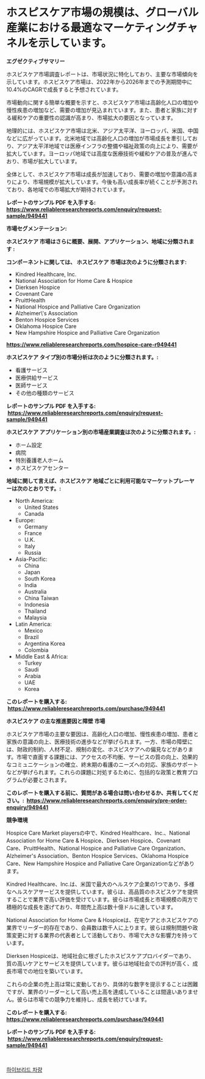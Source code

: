 <p><h1>ホスピスケア市場の規模は、グローバル産業における最適なマーケティングチャネルを示しています。</h1></p><p><strong>エグゼクティブサマリー</strong></p>
<p><p>ホスピスケア市場調査レポートは、市場状況に特化しており、主要な市場傾向を示しています。ホスピスケア市場は、2022年から2026年までの予測期間中に10.4%のCAGRで成長すると予想されています。</p><p>市場動向に関する簡単な概要を示すと、ホスピスケア市場は高齢化人口の増加や慢性疾患の増加など、需要の増加が見込まれています。また、患者と家族に対する緩和ケアの重要性の認識が高まり、市場拡大の要因となっています。</p><p>地理的には、ホスピスケア市場は北米、アジア太平洋、ヨーロッパ、米国、中国などに広がっています。北米地域では高齢化人口の増加が市場成長を牽引しており、アジア太平洋地域では医療インフラの整備や福祉政策の向上により、需要が拡大しています。ヨーロッパ地域では高度な医療技術や緩和ケアの普及が進んでおり、市場が拡大しています。</p><p>全体として、ホスピスケア市場は成長が加速しており、需要の増加や意識の高まりにより、市場規模が拡大しています。今後も高い成長率が続くことが予測されており、各地域での市場拡大が期待されています。</p></p>
<p><strong>レポートのサンプル PDF を入手する: <a href="https://www.reliableresearchreports.com/enquiry/request-sample/949441">https://www.reliableresearchreports.com/enquiry/request-sample/949441</a></strong></p>
<p><strong>市場セグメンテーション:</strong></p>
<p><strong> ホスピスケア 市場はさらに概要、展開、アプリケーション、地域に分類されます :</strong></p>
<p><strong>コンポーネントに関しては、 ホスピスケア 市場は次のように分類されます: &nbsp;</strong></p>
<p><ul><li>Kindred Healthcare, Inc.</li><li>National Association for Home Care & Hospice</li><li>Dierksen Hospice</li><li>Covenant Care</li><li>PruittHealth</li><li>National Hospice and Palliative Care Organization</li><li>Alzheimer\'s Association</li><li>Benton Hospice Services</li><li>Oklahoma Hospice Care</li><li>New Hampshire Hospice and Palliative Care Organization</li></ul></p>
<p><strong><a href="https://www.reliableresearchreports.com/hospice-care-r949441">https://www.reliableresearchreports.com/hospice-care-r949441</a></strong></p>
<p><strong> ホスピスケア タイプ別の市場分析は次のように分類されます。:</strong></p>
<p><ul><li>看護サービス</li><li>医療供給サービス</li><li>医師サービス</li><li>その他の種類のサービス</li></ul></p>
<p><strong>レポートのサンプル PDF を入手する: &nbsp;<a href="https://www.reliableresearchreports.com/enquiry/request-sample/949441">https://www.reliableresearchreports.com/enquiry/request-sample/949441</a></strong></p>
<p><strong> ホスピスケア アプリケーション別の市場産業調査は次のように分類されます。:</strong></p>
<p><ul><li>ホーム設定</li><li>病院</li><li>特別養護老人ホーム</li><li>ホスピスケアセンター</li></ul></p>
<p><strong>地域に関して言えば、ホスピスケア 地域ごとに利用可能なマーケットプレーヤーは次のとおりです。:</strong></p>
<p><ul>
    <li>
        North America:
        <ul>
            <li>United States</li>
            <li>Canada</li>
        </ul>
    </li>
    <li>
        Europe:
        <ul>
            <li>Germany</li>
            <li>France</li>
            <li>U.K.</li>
            <li>Italy</li>
            <li>Russia</li>
        </ul>
    </li>
    <li>
        Asia-Pacific:
        <ul>
            <li>China</li>
            <li>Japan</li>
            <li>South Korea</li>
            <li>India</li>
            <li>Australia</li>
            <li>China Taiwan</li>
            <li>Indonesia</li>
            <li>Thailand</li>
            <li>Malaysia</li>
        </ul>
    </li>
    <li>
        Latin America:
        <ul>
            <li>Mexico</li>
            <li>Brazil</li>
            <li>Argentina Korea</li>
            <li>Colombia</li>
        </ul>
    </li>
    <li>
        Middle East & Africa:
        <ul>
            <li>Turkey</li>
            <li>Saudi</li>
            <li>Arabia</li>
            <li>UAE</li>
            <li>Korea</li>
        </ul>
    </li>
    </ul></p>
<p><strong>このレポートを購入する: &nbsp;<a href="https://www.reliableresearchreports.com/purchase/949441">https://www.reliableresearchreports.com/purchase/949441</a></strong></p>
<p><strong>ホスピスケア の主な推進要因と障壁 市場</strong></p>
<p><p>ホスピスケア市場の主要な要因は、高齢化人口の増加、慢性疾患の増加、患者と家族の意識の向上、医療技術の進歩などが挙げられます。一方、市場の障壁には、財政的制約、人材不足、規制の変化、ホスピスケアへの偏見などがあります。市場で直面する課題には、アクセスの不均衡、サービスの質の向上、効果的なコミュニケーションの確立、終末期の看護のニーズへの対応、家族のサポートなどが挙げられます。これらの課題に対処するために、包括的な政策と教育プログラムが必要とされます。</p></p>
<p><strong>このレポートを購入する前に、質問がある場合は問い合わせるか、共有してください。:&nbsp; <a href="https://www.reliableresearchreports.com/enquiry/pre-order-enquiry/949441">https://www.reliableresearchreports.com/enquiry/pre-order-enquiry/949441</a></strong></p>
<p><strong>競争環境</strong></p>
<p><p>Hospice Care Market playersの中で、Kindred Healthcare、Inc.、National Association for Home Care & Hospice、Dierksen Hospice、Covenant Care、PruittHealth、National Hospice and Palliative Care Organization、Alzheimer's Association、Benton Hospice Services、Oklahoma Hospice Care、New Hampshire Hospice and Palliative Care Organizationなどがあります。</p><p>Kindred Healthcare、Inc.は、米国で最大のヘルスケア企業の1つであり、多様なヘルスケアサービスを提供しています。彼らは、高品質のホスピスケアを提供することで業界で高い評価を受けています。彼らは市場成長と市場規模の両方で積極的な成長を遂げており、年間売上高は数十億ドルに達しています。</p><p>National Association for Home Care & Hospiceは、在宅ケアとホスピスケアの業界でリーダー的存在であり、会員数は数千人に上ります。彼らは規制問題や政策変更に対する業界の代表者として活動しており、市場で大きな影響力を持っています。</p><p>Dierksen Hospiceは、地域社会に根ざしたホスピスケアプロバイダーであり、質の高いケアとサービスを提供しています。彼らは地域社会での評判が高く、成長市場での地位を築いています。</p><p>これらの企業の売上高は常に変動しており、具体的な数字を提示することは困難ですが、業界のリーダーとして高い売上高を達成していることは間違いありません。彼らは市場での競争力を維持し、成長を続けています。</p></p>
<p><strong>このレポートを購入する: &nbsp; <a href="https://www.reliableresearchreports.com/purchase/949441">https://www.reliableresearchreports.com/purchase/949441</a></strong></p>
<p><strong>レポートのサンプル PDF を入手する: &nbsp;<a href="https://www.reliableresearchreports.com/enquiry/request-sample/949441">https://www.reliableresearchreports.com/enquiry/request-sample/949441</a></strong><strong></strong></p>
<p>&nbsp;</p>
<p><p><a href="https://github.com/AlbertotDouglas44367/Market-Research-Report-List-1/blob/main/267717217790.md">하이브리드 차량</a></p></p>